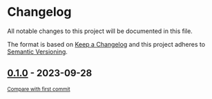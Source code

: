 # Changelog

All notable changes to this project will be documented in this file.

The format is based on [Keep a Changelog](http://keepachangelog.com/en/1.0.0/)
and this project adheres to [Semantic Versioning](http://semver.org/spec/v2.0.0.html).

<!-- insertion marker -->
## [0.1.0](https://github.com/Som-Energia/somenergia-poetry-docker-workshop/releases/tag/0.1.0) - 2023-09-28

<small>[Compare with first commit](https://github.com/Som-Energia/somenergia-poetry-docker-workshop/compare/89dfb271ddc185210fbcc9fd23bfd935c027bb98...0.1.0)</small>

